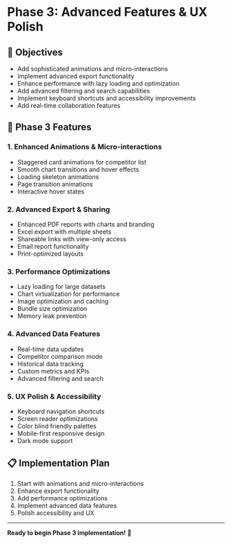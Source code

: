 # Phase 3: Advanced Features & UX Polish

## 🎯 Objectives
- Add sophisticated animations and micro-interactions
- Implement advanced export functionality  
- Enhance performance with lazy loading and optimization
- Add advanced filtering and search capabilities
- Implement keyboard shortcuts and accessibility improvements
- Add real-time collaboration features

## 🚀 Phase 3 Features

### 1. **Enhanced Animations & Micro-interactions**
- Staggered card animations for competitor list
- Smooth chart transitions and hover effects
- Loading skeleton animations
- Page transition animations
- Interactive hover states

### 2. **Advanced Export & Sharing**
- Enhanced PDF reports with charts and branding
- Excel export with multiple sheets
- Shareable links with view-only access
- Email report functionality
- Print-optimized layouts

### 3. **Performance Optimizations**
- Lazy loading for large datasets
- Chart virtualization for performance
- Image optimization and caching
- Bundle size optimization
- Memory leak prevention

### 4. **Advanced Data Features**
- Real-time data updates
- Competitor comparison mode
- Historical data tracking
- Custom metrics and KPIs
- Advanced filtering and search

### 5. **UX Polish & Accessibility**
- Keyboard navigation shortcuts
- Screen reader optimizations
- Color blind friendly palettes
- Mobile-first responsive design
- Dark mode support

## 📋 Implementation Plan
1. Start with animations and micro-interactions
2. Enhance export functionality
3. Add performance optimizations
4. Implement advanced data features
5. Polish accessibility and UX

---

**Ready to begin Phase 3 implementation!** 🚀
